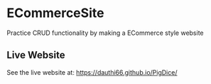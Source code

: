 # ECommerceSite
Practice CRUD functionality by making a ECommerce style website

## Live Website
See the live website at: https://dauthi66.github.io/PigDice/
